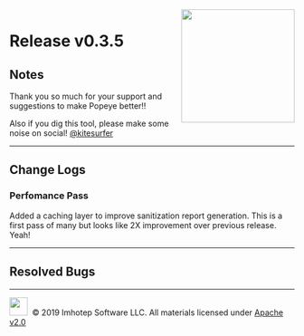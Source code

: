 <img src="https://raw.githubusercontent.com/derailed/popeye/master/assets/popeye.png" align="right" width="200" height="auto"/>

# Release v0.3.5

## Notes

Thank you so much for your support and suggestions to make Popeye better!!

Also if you dig this tool, please make some noise on social! [@kitesurfer](https://twitter.com/kitesurfer)

---

## Change Logs

### Perfomance Pass

Added a caching layer to improve sanitization report generation. This is a first pass of many but looks like 2X improvement over previous release. Yeah!

---

## Resolved Bugs

---

<img src="https://raw.githubusercontent.com/derailed/popeye/master/assets/imhotep_logo.png" width="32" height="auto"/>&nbsp; © 2019 Imhotep Software LLC. All materials licensed under [Apache v2.0](http://www.apache.org/licenses/LICENSE-2.0)
